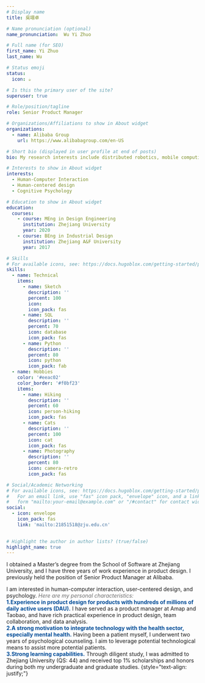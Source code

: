 ```yaml
---
# Display name
title: 吳翊卓

# Name pronunciation (optional)
name_pronunciation:  Wu Yi Zhuo

# Full name (for SEO)
first_name: Yi Zhuo
last_name: Wu

# Status emoji
status:
  icon: ☕️

# Is this the primary user of the site?
superuser: true

# Role/position/tagline
role: Senior Product Manager

# Organizations/Affiliations to show in About widget
organizations:
  - name: Alibaba Group
    url: https://www.alibabagroup.com/en-US

# Short bio (displayed in user profile at end of posts)
bio: My research interests include distributed robotics, mobile computing and programmable matter.

# Interests to show in About widget
interests:
  - Human-Computer Interaction
  - Human-centered design
  - Cognitive Psychology

# Education to show in About widget
education:
  courses:
    - course: MEng in Design Engineering
      institution: Zhejiang University
      year: 2020
    - course: BEng in Industrial Design
      institution: Zhejiang A&F University
      year: 2017

# Skills
# For available icons, see: https://docs.hugoblox.com/getting-started/page-builder/#icons
skills:
  - name: Technical
    items:
      - name: Sketch
        description: ''
        percent: 100
        icon: 
        icon_pack: fas
      - name: SQL
        description: ''
        percent: 70
        icon: database
        icon_pack: fas
      - name: Python
        description: ''
        percent: 80
        icon: python
        icon_pack: fab
  - name: Hobbies
    color: '#eeac02'
    color_border: '#f0bf23'
    items:
      - name: Hiking
        description: ''
        percent: 60
        icon: person-hiking
        icon_pack: fas
      - name: Cats
        description: ''
        percent: 100
        icon: cat
        icon_pack: fas
      - name: Photography
        description: ''
        percent: 80
        icon: camera-retro
        icon_pack: fas

# Social/Academic Networking
# For available icons, see: https://docs.hugoblox.com/getting-started/page-builder/#icons
#   For an email link, use "fas" icon pack, "envelope" icon, and a link in the
#   form "mailto:your-email@example.com" or "/#contact" for contact widget.
social:
  - icon: envelope
    icon_pack: fas
    link: 'mailto:21851518@zju.edu.cn'
    

# Highlight the author in author lists? (true/false)
highlight_name: true
---
```

I obtained a Master’s degree  from the School of Software at Zhejiang University, and I have three years of work experience in product design. I previously held the position of Senior Product Manager at Alibaba.

I am interested in human-computer interaction, user-centered design, and psychology.<span style="color: #6C6C6C;"> *Here are my personal characteristics:*</span>  
   <strong><span style="color: #004B97;">1.Experience in product design for products with hundreds of millions of daily active users (DAU).</span></strong> I have served as a product manager at Amap and Taobao, and have rich practical experience in product design, team collaboration, and data analysis.  
   <strong><span style="color: #004B97;">2.A strong motivation to integrate technology with the health sector, especially mental health.</span></strong> Having been a patient myself, I underwent two years of psychological counseling. I aim to leverage potential technological means to assist more potential patients.  
   <strong><span style="color: #004B97;">3.Strong learning capabilities.</span></strong> Through diligent study, I was admitted to Zhejiang University (QS: 44) and received top 1% scholarships and honors during both my undergraduate and graduate studies.
{style="text-align: justify;"}
